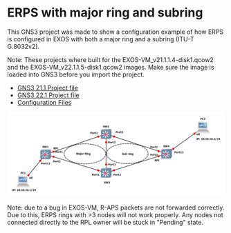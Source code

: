 # ERPS with major ring and subring

This GNS3 project was made to show a configuration example of how ERPS is configured in EXOS with both a major ring and a subring (ITU-T G.8032v2).

Note: These projects where built for the EXOS-VM_v21.1.1.4-disk1.qcow2 and the EXOS-VM_v22.1.1.5-disk1.qcow2 images.  Make sure the image is loaded into GNS3 before you import the project.

* [GNS3 21.1 Project file](https://github.com/extremenetworks/Virtual_EXOS/blob/master/gns3_projects/erps_subring/erps_subring.gns3project?raw=true)
* [GNS3 22.1 Project file](https://github.com/extremenetworks/Virtual_EXOS/blob/master/gns3_projects/erps_subring/erps_subring_22.1.gns3project?raw=true)
* [Configuration Files](configs)

<img src="screenshot.png">

Note: due to a bug in EXOS-VM, R-APS packets are not forwarded correctly. Due to this, ERPS rings with >3 nodes will not work properly. Any nodes not connected directly to the RPL owner will be stuck in "Pending" state.
